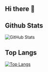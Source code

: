 ## Hi there 👋

<!--
**adiysfr/adiysfr** is a ✨ _special_ ✨ repository because its `README.md` (this file) appears on your GitHub profile.

Here are some ideas to get you started:

- 🔭 I’m currently working on ...
- 🌱 I’m currently learning ...
- 👯 I’m looking to collaborate on ...
- 🤔 I’m looking for help with ...
- 💬 Ask me about ...
- 📫 How to reach me: ...
- 😄 Pronouns: ...
- ⚡ Fun fact: ...
-->

## Github Stats
![GitHub Stats](https://github-readme-stats.vercel.app/api?username=adiysfr&theme=radical)

## Top Langs
[![Top Langs](https://github-readme-stats.vercel.app/api/top-langs/?username=adiysfr&layout=compact)](https://github.com/adiysfr/adiysfr)
